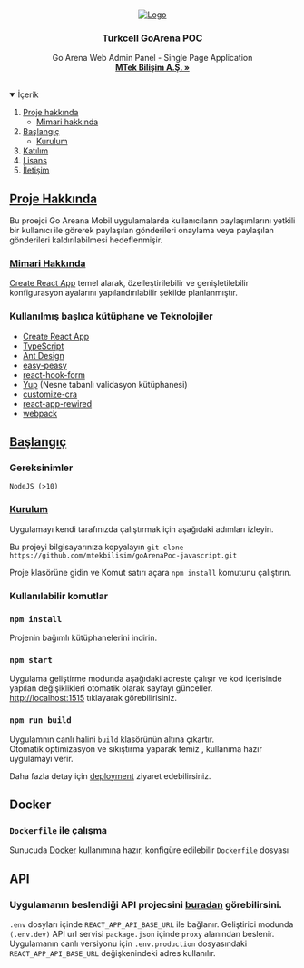 <!-- PROJECT LOGO -->
<br />
<p align="center">
  <a href="https://github.com/mtekbilisim">
    <img src="https://www.cioupdate.com.tr/wp-content/uploads/2020/06/poc.jpg" alt="Logo">
  </a>

<h3 align="center">Turkcell GoArena POC</h3>

  <p align="center">
    Go Arena Web Admin Panel - Single Page Application
    <br />
    <a href="http://www.mtekbilisim.com"><strong>MTek Bilişim A.Ş. »</strong></a>
    <br />
    <br />
  </p>
</p>

<!-- TABLE OF CONTENTS -->
<details open="open">
  <summary>İçerik</summary>
  <ol>
    <li>
      <a href="#about-the-project">Proje hakkında</a>
      <ul>
        <li><a href="#built-with">Mimari hakkında</a></li>
      </ul>
    </li>
    <li>
      <a href="#getting-started">Başlangıç</a>
      <ul>
        <li><a href="#installation">Kurulum</a></li>
      </ul>
    </li>
    <li><a href="#contributing">Katılım</a></li>
    <li><a href="#license">Lisans</a></li>
    <li><a href="#contact">İletişim</a></li>
  </ol>
</details>


## [Proje Hakkında](#about-the-project)

Bu proejci Go Areana Mobil uygulamalarda kullanıcıların paylaşımlarını yetkili bir kullanıcı ile görerek paylaşılan gönderileri onaylama veya paylaşılan gönderileri kaldırılabilmesi hedeflenmişir.

### [Mimari Hakkında](#built-with)

[Create React App](https://github.com/facebook/create-react-app) temel alarak, özelleştirilebilir ve genişletilebilir konfigurasyon ayalarını yapılandırılabilir şekilde planlanmıştır.

### Kullanılmış başlıca kütüphane ve Teknolojiler

- [Create React App](https://create-react-app.dev)
- [TypeScript](https://www.typescriptlang.org)
- [Ant Design](https://ant.design)
- [easy-peasy](https://easy-peasy.now.sh)
- [react-hook-form](https://react-hook-form.com)
- [Yup](https://github.com/jquense/yup) (Nesne tabanlı validasyon kütüphanesi)
- [customize-cra](https://github.com/arackaf/customize-cra)
- [react-app-rewired](https://github.com/timarney/react-app-rewired)
- [webpack](https://webpack.js.org)

## [Başlangıç](#getting-started)

### Gereksinimler

`NodeJS (>10)`

### [Kurulum](#installation)

Uygulamayı kendi tarafınızda çalıştırmak için aşağıdaki adımları izleyin.

Bu projeyi bilgisayarınıza kopyalayın
`git clone https://github.com/mtekbilisim/goArenaPoc-javascript.git`

Proje klasörüne gidin ve
Komut satırı açara `npm install` komutunu çalıştırın.


### Kullanılabilir komutlar

### `npm install`

Projenin bağımlı kütüphanelerini indirin.

### `npm start`

Uygulama geliştirme modunda aşağıdaki adreste çalışır ve kod içerisinde yapılan değişiklikleri otomatik olarak sayfayı günceller.\
[http://localhost:1515](http://localhost:1515) tıklayarak görebilirisiniz.

### `npm run build`

Uygulamnın canlı halini `build` klasörünün altına çıkartır.\
Otomatik optimizasyon ve sıkıştırma yaparak temiz , kullanıma hazır uygulamayı verir.

Daha fazla detay için [deployment](https://facebook.github.io/create-react-app/docs/deployment) ziyaret edebilirsiniz.

## Docker

### `Dockerfile` ile çalışma

Sunucuda [Docker](https://www.docker.com/) kullanımına hazır, konfigüre edilebilir `Dockerfile` dosyası

## API

### Uygulamanın beslendiği API projecsini [buradan](https://github.com/mtekbilisim/goArenaPoc-backend) görebilirsini.
`.env` dosyları içinde `REACT_APP_API_BASE_URL` ile bağlanır. Geliştirici modunda `(.env.dev)` API url servisi `package.json` içinde `proxy` alanından beslenir.
Uygulamanın canlı versiyonu için `.env.production` dosyasındaki `REACT_APP_API_BASE_URL` değişkenindeki adres kullanılır.


